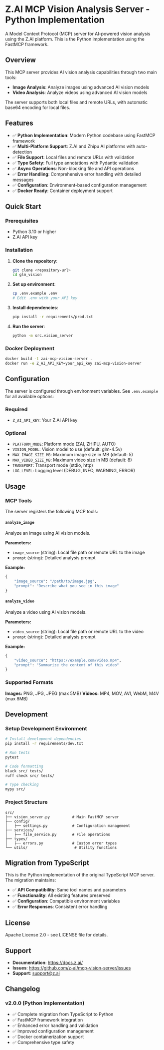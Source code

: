 # Z.AI MCP Vision Analysis Server - Python Implementation

A Model Context Protocol (MCP) server for AI-powered vision analysis using the Z.AI platform. This is the Python implementation using the FastMCP framework.

## Overview

This MCP server provides AI vision analysis capabilities through two main tools:
- **Image Analysis**: Analyze images using advanced AI vision models
- **Video Analysis**: Analyze videos using advanced AI vision models

The server supports both local files and remote URLs, with automatic base64 encoding for local files.

## Features

- ✅ **Python Implementation**: Modern Python codebase using FastMCP framework
- ✅ **Multi-Platform Support**: Z.AI and Zhipu AI platforms with auto-detection
- ✅ **File Support**: Local files and remote URLs with validation
- ✅ **Type Safety**: Full type annotations with Pydantic validation
- ✅ **Async Operations**: Non-blocking file and API operations
- ✅ **Error Handling**: Comprehensive error handling with detailed messages
- ✅ **Configuration**: Environment-based configuration management
- ✅ **Docker Ready**: Container deployment support

## Quick Start

### Prerequisites

- Python 3.10 or higher
- Z.AI API key

### Installation

1. **Clone the repository**:
   ```bash
   git clone <repository-url>
   cd glm_vision
   ```

2. **Set up environment**:
   ```bash
   cp .env.example .env
   # Edit .env with your API key
   ```

3. **Install dependencies**:
   ```bash
   pip install -r requirements/prod.txt
   ```

4. **Run the server**:
   ```bash
   python -m src.vision_server
   ```

### Docker Deployment

```bash
docker build -t zai-mcp-vision-server .
docker run -e Z_AI_API_KEY=your_api_key zai-mcp-vision-server
```

## Configuration

The server is configured through environment variables. See `.env.example` for all available options:

### Required
- `Z_AI_API_KEY`: Your Z.AI API key

### Optional
- `PLATFORM_MODE`: Platform mode (ZAI, ZHIPU, AUTO)
- `VISION_MODEL`: Vision model to use (default: glm-4.5v)
- `MAX_IMAGE_SIZE_MB`: Maximum image size in MB (default: 5)
- `MAX_VIDEO_SIZE_MB`: Maximum video size in MB (default: 8)
- `TRANSPORT`: Transport mode (stdio, http)
- `LOG_LEVEL`: Logging level (DEBUG, INFO, WARNING, ERROR)

## Usage

### MCP Tools

The server registers the following MCP tools:

#### `analyze_image`
Analyze an image using AI vision models.

**Parameters:**
- `image_source` (string): Local file path or remote URL to the image
- `prompt` (string): Detailed analysis prompt

**Example:**
```python
{
    "image_source": "/path/to/image.jpg",
    "prompt": "Describe what you see in this image"
}
```

#### `analyze_video`
Analyze a video using AI vision models.

**Parameters:**
- `video_source` (string): Local file path or remote URL to the video
- `prompt` (string): Detailed analysis prompt

**Example:**
```python
{
    "video_source": "https://example.com/video.mp4",
    "prompt": "Summarize the content of this video"
}
```

### Supported Formats

**Images:** PNG, JPG, JPEG (max 5MB)
**Videos:** MP4, MOV, AVI, WebM, M4V (max 8MB)

## Development

### Setup Development Environment

```bash
# Install development dependencies
pip install -r requirements/dev.txt

# Run tests
pytest

# Code formatting
black src/ tests/
ruff check src/ tests/

# Type checking
mypy src/
```

### Project Structure

```
src/
├── vision_server.py          # Main FastMCP server
├── config/
│   ├── settings.py           # Configuration management
├── services/
│   ├── file_service.py       # File operations
├── types/
│   ├── errors.py             # Custom error types
└── utils/                     # Utility functions
```

## Migration from TypeScript

This is the Python implementation of the original TypeScript MCP server. The migration maintains:

- ✅ **API Compatibility**: Same tool names and parameters
- ✅ **Functionality**: All existing features preserved
- ✅ **Configuration**: Compatible environment variables
- ✅ **Error Responses**: Consistent error handling

## License

Apache License 2.0 - see LICENSE file for details.

## Support

- **Documentation**: https://docs.z.ai/
- **Issues**: https://github.com/z-ai/mcp-vision-server/issues
- **Support**: support@z.ai

## Changelog

### v2.0.0 (Python Implementation)
- ✅ Complete migration from TypeScript to Python
- ✅ FastMCP framework integration
- ✅ Enhanced error handling and validation
- ✅ Improved configuration management
- ✅ Docker containerization support
- ✅ Comprehensive type safety
